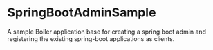 # SpringBootAdminSample
A sample Boiler application base for creating a spring boot admin and registering the existing spring-boot applications as clients.
